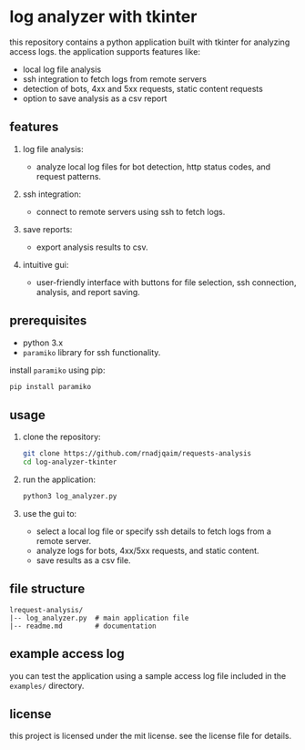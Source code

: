 # log analyzer with tkinter

this repository contains a python application built with tkinter for analyzing access logs. the application supports features like:

- local log file analysis
- ssh integration to fetch logs from remote servers
- detection of bots, 4xx and 5xx requests, static content requests
- option to save analysis as a csv report

## features

1. log file analysis:
   - analyze local log files for bot detection, http status codes, and request patterns.

2. ssh integration:
   - connect to remote servers using ssh to fetch logs.

3. save reports:
   - export analysis results to csv.

4. intuitive gui:
   - user-friendly interface with buttons for file selection, ssh connection, analysis, and report saving.

## prerequisites

- python 3.x
- `paramiko` library for ssh functionality.

install `paramiko` using pip:
```bash
pip install paramiko
```

## usage

1. clone the repository:
   ```bash
   git clone https://github.com/rnadjqaim/requests-analysis
   cd log-analyzer-tkinter
   ```

2. run the application:
   ```bash
   python3 log_analyzer.py
   ```

3. use the gui to:
   - select a local log file or specify ssh details to fetch logs from a remote server.
   - analyze logs for bots, 4xx/5xx requests, and static content.
   - save results as a csv file.

## file structure

```
lrequest-analysis/
|-- log_analyzer.py  # main application file
|-- readme.md        # documentation
```

## example access log

you can test the application using a sample access log file included in the `examples/` directory.

## license

this project is licensed under the mit license. see the license file for details.
